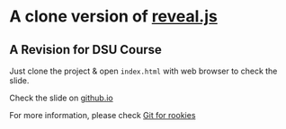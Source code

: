# A clone version of [reveal.js](https://github.com/hakimel/reveal.js/)

## A Revision for DSU Course

Just clone the project & open `index.html` with web browser to check the slide.

Check the slide on [github.io](https://https-github-com-dsu.github.io/DSU_Course_VC/#/)

For more information, please check [Git for rookies](https://hackmd.io/@vhqEisKDQKSPCplQaKZRSw/HJT1aNYVS)


